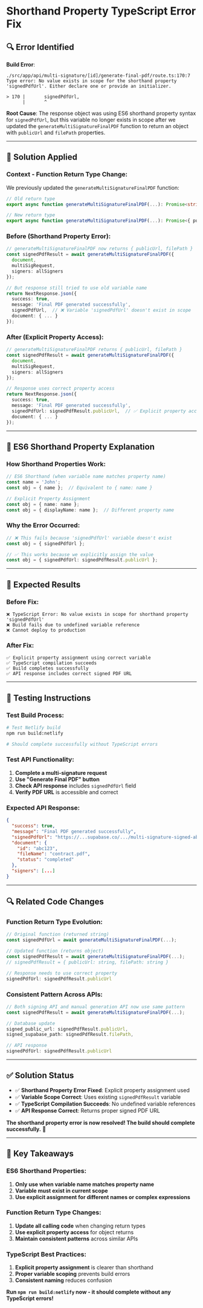 # Shorthand Property TypeScript Error Fix

## 🔍 **Error Identified**

**Build Error**:
```
./src/app/api/multi-signature/[id]/generate-final-pdf/route.ts:170:7
Type error: No value exists in scope for the shorthand property 'signedPdfUrl'. Either declare one or provide an initializer.

> 170 |       signedPdfUrl,
      |       ^
```

**Root Cause**: The response object was using ES6 shorthand property syntax for `signedPdfUrl`, but this variable no longer exists in scope after we updated the `generateMultiSignatureFinalPDF` function to return an object with `publicUrl` and `filePath` properties.

---

## 🔧 **Solution Applied**

### **Context - Function Return Type Change**:
We previously updated the `generateMultiSignatureFinalPDF` function:

```typescript
// Old return type
export async function generateMultiSignatureFinalPDF(...): Promise<string>

// New return type  
export async function generateMultiSignatureFinalPDF(...): Promise<{ publicUrl: string; filePath: string }>
```

### **Before (Shorthand Property Error)**:
```typescript
// generateMultiSignatureFinalPDF now returns { publicUrl, filePath }
const signedPdfResult = await generateMultiSignatureFinalPDF({
  document,
  multiSigRequest,
  signers: allSigners
});

// But response still tried to use old variable name
return NextResponse.json({
  success: true,
  message: 'Final PDF generated successfully',
  signedPdfUrl,  // ❌ Variable 'signedPdfUrl' doesn't exist in scope
  document: { ... }
});
```

### **After (Explicit Property Access)**:
```typescript
// generateMultiSignatureFinalPDF returns { publicUrl, filePath }
const signedPdfResult = await generateMultiSignatureFinalPDF({
  document,
  multiSigRequest,
  signers: allSigners
});

// Response uses correct property access
return NextResponse.json({
  success: true,
  message: 'Final PDF generated successfully',
  signedPdfUrl: signedPdfResult.publicUrl,  // ✅ Explicit property access
  document: { ... }
});
```

---

## 🎯 **ES6 Shorthand Property Explanation**

### **How Shorthand Properties Work**:
```typescript
// ES6 Shorthand (when variable name matches property name)
const name = 'John';
const obj = { name };  // Equivalent to { name: name }

// Explicit Property Assignment
const obj = { name: name };
const obj = { displayName: name };  // Different property name
```

### **Why the Error Occurred**:
```typescript
// ❌ This fails because 'signedPdfUrl' variable doesn't exist
const obj = { signedPdfUrl };

// ✅ This works because we explicitly assign the value
const obj = { signedPdfUrl: signedPdfResult.publicUrl };
```

---

## 🚀 **Expected Results**

### **Before Fix**:
```
❌ TypeScript Error: No value exists in scope for shorthand property 'signedPdfUrl'
❌ Build fails due to undefined variable reference
❌ Cannot deploy to production
```

### **After Fix**:
```
✅ Explicit property assignment using correct variable
✅ TypeScript compilation succeeds
✅ Build completes successfully
✅ API response includes correct signed PDF URL
```

---

## 🧪 **Testing Instructions**

### **Test Build Process**:
```bash
# Test Netlify build
npm run build:netlify

# Should complete successfully without TypeScript errors
```

### **Test API Functionality**:
1. **Complete a multi-signature request**
2. **Use "Generate Final PDF" button**
3. **Check API response** includes `signedPdfUrl` field
4. **Verify PDF URL** is accessible and correct

### **Expected API Response**:
```json
{
  "success": true,
  "message": "Final PDF generated successfully",
  "signedPdfUrl": "https://...supabase.co/.../multi-signature-signed-abc123.pdf",
  "document": {
    "id": "abc123",
    "fileName": "contract.pdf",
    "status": "completed"
  },
  "signers": [...]
}
```

---

## 🔍 **Related Code Changes**

### **Function Return Type Evolution**:
```typescript
// Original function (returned string)
const signedPdfUrl = await generateMultiSignatureFinalPDF(...);

// Updated function (returns object)
const signedPdfResult = await generateMultiSignatureFinalPDF(...);
// signedPdfResult = { publicUrl: string, filePath: string }

// Response needs to use correct property
signedPdfUrl: signedPdfResult.publicUrl
```

### **Consistent Pattern Across APIs**:
```typescript
// Both signing API and manual generation API now use same pattern
const signedPdfResult = await generateMultiSignatureFinalPDF(...);

// Database update
signed_public_url: signedPdfResult.publicUrl,
signed_supabase_path: signedPdfResult.filePath,

// API response
signedPdfUrl: signedPdfResult.publicUrl
```

---

## ✅ **Solution Status**

- ✅ **Shorthand Property Error Fixed**: Explicit property assignment used
- ✅ **Variable Scope Correct**: Uses existing `signedPdfResult` variable
- ✅ **TypeScript Compilation Succeeds**: No undefined variable references
- ✅ **API Response Correct**: Returns proper signed PDF URL

**The shorthand property error is now resolved! The build should complete successfully.** 🎉

---

## 🎯 **Key Takeaways**

### **ES6 Shorthand Properties**:
1. **Only use when variable name matches property name**
2. **Variable must exist in current scope**
3. **Use explicit assignment for different names or complex expressions**

### **Function Return Type Changes**:
1. **Update all calling code** when changing return types
2. **Use explicit property access** for object returns
3. **Maintain consistent patterns** across similar APIs

### **TypeScript Best Practices**:
1. **Explicit property assignment** is clearer than shorthand
2. **Proper variable scoping** prevents build errors
3. **Consistent naming** reduces confusion

**Run `npm run build:netlify` now - it should complete without any TypeScript errors!**
